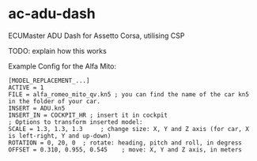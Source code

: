 # ac-adu-dash
ECUMaster ADU Dash for Assetto Corsa, utilising CSP


TODO: explain how this works


Example Config for the Alfa Mito:

```
[MODEL_REPLACEMENT_...]
ACTIVE = 1
FILE = alfa_romeo_mito_qv.kn5 ; you can find the name of the car kn5 in the folder of your car.
INSERT = ADU.kn5
INSERT_IN = COCKPIT_HR ; insert it in cockpit
; Options to transform inserted model:
SCALE = 1.3, 1.3, 1.3     ; change size: X, Y and Z axis (for car, X is left-right, Y and up-down)
ROTATION = 0, 20, 0  ; rotate: heading, pitch and roll, in degress
OFFSET = 0.310, 0.955, 0.545    ; move: X, Y and Z axis, in meters
```
